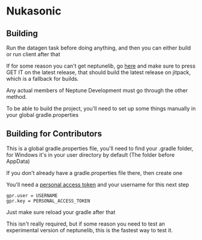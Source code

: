 # Nukasonic


## Building

Run the datagen task before doing anything, and then you can either build or run client after that

If for some reason you can't get neptunelib, go [here](https://jitpack.io/#Neptune-Development-Group/neptunelib) and make sure to press GET IT on the latest release, that should build the latest release on jitpack, which is a fallback for builds.

Any actual members of Neptune Development must go through the other method.

To be able to build the project, you'll need to set up some things manually in your global gradle.properties

## Building for Contributors

This is a global gradle.properties file, you'll need to find your .gradle folder, for Windows it's in your user directory by default (The folder before AppData)

If you don't already have a gradle.properties file there, then create one

You'll need a [personal access token](https://docs.github.com/en/authentication/keeping-your-account-and-data-secure/creating-a-personal-access-token) and your username for this next step

```properties
gpr.user = USERNAME
gpr.key = PERSONAL_ACCESS_TOKEN
```

Just make sure reload your gradle after that

This isn't really required, but if some reason you need to test an experimental version of neptunelib, this is the fastest way to test it.